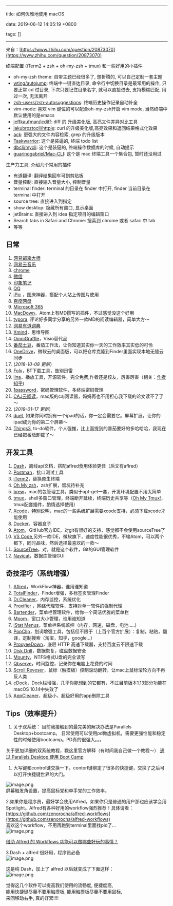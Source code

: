 
---

title: 如何优雅地使用 macOS

date: 2019-06-12 14:05:19 +0800

tags: []

---
来自：[https://www.zhihu.com/question/20873070](https://www.zhihu.com/question/20873070)

终端配置 (iTerm2 + zsh + oh-my-zsh + tmux) 和一些好用的小插件

- oh-my-zsh theme: 自带主题已经很多了, 想折腾的, 可以自己定制一套主题
- [wting/autojump](https://link.zhihu.com/?target=https%3A//github.com/wting/autojump):  终端中一键直达目录, 命令行中切换目录是最常用的操作, 只要正常 cd 过目录, 下次只要记住目录名字, 就可以直接进去, 支持模糊匹配, 用过一次, 无法离开
- [zsh-users/zsh-autosuggestions](https://link.zhihu.com/?target=https%3A//github.com/zsh-users/zsh-autosuggestions): 终端历史操作记录自动补全
- vim-mode: 喜欢 vim 键位的可以配合oh-my-zsh开启 vim mode, 当然终端中默认使用的是emacs
- [jeffkaufman/icdiff](https://link.zhihu.com/?target=https%3A//github.com/jeffkaufman/icdiff):  diff 的 升级美化版, 高亮文件差异对比工具
- [jakubroztocil/httpie](https://link.zhihu.com/?target=https%3A//github.com/jakubroztocil/httpie/): curl 的升级美化版,高亮效果和返回结果格式化效果
- [ack](https://link.zhihu.com/?target=https%3A//beyondgrep.com/):  更强大的文件内容检索, grep 的升级版本
- [Taskwarrior](https://link.zhihu.com/?target=https%3A//taskwarrior.org/): 这个是装逼的, 终端 todo list
- [dbcli/mycli](https://link.zhihu.com/?target=https%3A//github.com/dbcli/mycli): 这个是装逼的, 终端操作数据库的时候, 自动提示
- [guarinogabriel/Mac-CLI](https://link.zhihu.com/?target=https%3A//github.com/guarinogabriel/Mac-CLI): 这个是 mac 终端工具一个集合包, 暂时还没用过

生产力工具<Alfred>, 介绍几个常用的插件

- 有道翻译: 翻译结果回车可到剪贴板
- 音量控制: 直接输入音量大小, 控制音量
- terminal finder: terminal 的目录在 finder 中打开, finder 当前目录在 terminal 中打开
- source tree: 直接进入到指定
- show desktop: 隐藏所有窗口, 显示桌面
- jetBrains: 直接进入到 idea 指定项目的编辑窗口
- Search tabs in Safari and Chrome: 搜索到 chrome 或者 safari 中 tab
- 等等

<a name="6KklE"></a>
## 日常

1. [网易邮箱大师](https://link.zhihu.com/?target=https%3A//mail.163.com/dashi/)
1. [网易云音乐](https://link.zhihu.com/?target=https%3A//music.163.com/%23/download)
1. [chrome](https://link.zhihu.com/?target=https%3A//www.google.com/chrome/)
1. [微信](https://link.zhihu.com/?target=https%3A//weixin.qq.com/)
1. [印象笔记](https://link.zhihu.com/?target=https%3A//www.yinxiang.com/download/)
1. [QQ](https://link.zhihu.com/?target=http%3A//im.qq.com/macqq/)
1. [iPic](https://link.zhihu.com/?target=https%3A//toolinbox.net/iPic/) ，图床神器，搭配个人站上传图片使用
1. [百度网盘](https://link.zhihu.com/?target=https%3A//pan.baidu.com/download%23pan)
1. [Microsoft 365](https://link.zhihu.com/?target=https%3A//www.microsoft.com/en-us/microsoft-365)
1. [MacDown](https://link.zhihu.com/?target=https%3A//macdown.uranusjr.com/)，Atom上有MD撰写的插件，不过感觉没这个好用
1. [typora](https://link.zhihu.com/?target=https%3A//.io/), 评论好多同学分享的另外一款MD的阅读编辑器，简单大方～
1. [网易有道词典](https://link.zhihu.com/?target=http%3A//www.youdao.com/)
1. [Xmind](https://link.zhihu.com/?target=https%3A//www.xmind.cn/)，思维导图
1. [OmniGraffle](https://link.zhihu.com/?target=https%3A//www.omnigroup.com/omnigraffle/)，Visio替代品
1. [番茄土豆](https://link.zhihu.com/?target=https%3A//pomotodo.com/%23apps)，番茄工作法，让你知道其实你一天的工作效率其实低的可怜
1. [OneDrive](https://link.zhihu.com/?target=https%3A//onedrive.live.com/about/zh-hk/download/)，微软云的桌面版，可以把仓库克隆到Finder里面实现本地无缝云同步
1. (*2018-10-08 更新*）
1. [Folx](https://link.zhihu.com/?target=https%3A//mac.eltima.com/cn/download-manager.html)，BT下载工具，告别迅雷
1. [iina](https://link.zhihu.com/?target=https%3A//lhc70000.github.io/iina/)，播放工具，开源软件，完全免费,作者还是校友，厉害厉害（相关：[作者知乎](https://www.zhihu.com/people/hchen-li/answers))
1. [1password](https://link.zhihu.com/?target=https%3A//1password.com/tour/)，密码管理软件，多终端密码管理
1. [CAJ云阅读](https://link.zhihu.com/?target=https%3A//itunes.apple.com/us/app/caj%25E4%25BA%2591%25E9%2598%2585%25E8%25AF%25BB/id1121965993%3Fmt%3D12)，mac版的caj阅读器，妈妈再也不用担心我下载的论文读不了了～
1. (*2019-01-17 更新*）
1. [duet](https://link.zhihu.com/?target=https%3A//www.duetdisplay.com/cn/), 如果你同时拥有一个ipad的话，你一定会需要它。屏幕扩展，让你的ipad成为你的第二个屏幕～
1. [Things3](https://link.zhihu.com/?target=https%3A//culturedcode.com/things/), to-do软件，个人强推，比上面提到的番茄要好的多哈哈哈，我现在已经把番茄卸载了～

<a name="H6wV3"></a>
## 开发工具

1. [Dash](https://link.zhihu.com/?target=https%3A//kapeli.com/dash)，离线api文档，搭配aflred食用体验更佳（后文有aflred）
1. [Postman](https://link.zhihu.com/?target=https%3A//www.getpostman.com/)，接口测试工具
1. [iTerm2](https://link.zhihu.com/?target=https%3A//www.iterm2.com/)，替换原生终端
1. [Oh My zsh](https://link.zhihu.com/?target=https%3A//github.com/robbyrussell/oh-my-zsh)，zsh扩展，留坑待补充
1. [brew](https://link.zhihu.com/?target=https%3A//brew.sh/)，mac的包管理工具，类似于apt-get一套，开发环境配置不用太简单
1. [tmux](https://link.zhihu.com/?target=https%3A//github.com/tmux/tmux)，shell多窗口管理，终端断开延续，终端历史共享等（[Oh My Tmux!](https://link.zhihu.com/?target=https%3A//github.com/gpakosz/.tmux)，tmux配套插件，酌情选择使用）
1. [Xcode](https://link.zhihu.com/?target=https%3A//developer.apple.com/xcode/)，特别说明，mac的一些系统扩展需要xcode支持，必须下载xcode才能使用
1. [Docker](https://link.zhihu.com/?target=https%3A//www.docker.com/products/docker-desktop)，容器盒子
1. [Atom](https://link.zhihu.com/?target=https%3A//atom.io/)，GitHub官方IDE，对git有很好的支持，感觉都不会使用sourceTree了
1. [VS Code](https://link.zhihu.com/?target=https%3A//code.visualstudio.com/),另外一款IDE，微软旗下，速度性能很优秀，不输Atom，可以两个都下，同时品味，然后选择最喜欢的一款～
1. [SourceTree](https://link.zhihu.com/?target=https%3A//www.sourcetreeapp.com/)，对，就是这个软件，Git的GUI管理软件
1. [Navicat](https://link.zhihu.com/?target=https%3A//www.navicat.com/en/)，数据库管理GUI


<a name="txQJF"></a>
## 奇技淫巧（系统增强）

1. [Aflred](https://link.zhihu.com/?target=https%3A//www.alfredapp.com/)，WorkFlow神器，谁用谁知道
1. [TotalFinder](https://link.zhihu.com/?target=https%3A//totalfinder.binaryage.com/)，Finder增强，多标签页管理Finder
1. [Dr.Cleaner](https://link.zhihu.com/?target=https%3A//www.drcleaner.com/)，内存监控，系统优化
1. [Proxifier](https://link.zhihu.com/?target=https%3A//www.proxifier.com/) ，网络代理软件，支持对单一软件的强制代理
1. [Bartender](https://link.zhihu.com/?target=https%3A//www.macbartender.com/)，菜单栏管理软件，给你一个简洁优雅的菜单栏
1. [Moom](https://link.zhihu.com/?target=https%3A//manytricks.com/moom/)，窗口大小管理，谁用谁知道
1. [iStat Menus](https://link.zhihu.com/?target=https%3A//bjango.com/mac/istatmenus/)，菜单栏系统监控（内存，网速，磁盘，电池.....)
1. [PopClip](https://link.zhihu.com/?target=https%3A//pilotmoon.com/popclip/)，划词增强工具，包括但不限于（上百个官方扩展）：复制，粘贴，翻译，定制搜索（淘宝，知乎，google...）
1. [ProxyeeDown](https://link.zhihu.com/?target=https%3A//github.com/proxyee-down-org/proxyee-down)，底层 HTTP 高速下载器，支持百度云不限速下载
1. [Disk Drill](https://link.zhihu.com/?target=https%3A//www.cleverfiles.com/cn/)，数据恢复，磁盘数据安全
1. [Mounty](https://link.zhihu.com/?target=https%3A//mounty.app/)，NTFS格式U盘的完全读写
1. [Qbserve](https://link.zhihu.com/?target=https%3A//qotoqot.com/qbserve/)，时间监控，记录你在电脑上花费的时间
1. [Scroll Reveser](https://link.zhihu.com/?target=https%3A//pilotmoon.com/scrollreverser/)，鼠标（触摸板）控制滚动翻转，让mac上鼠标滚轮方向不再反人类
1. [cDock](https://link.zhihu.com/?target=https%3A//sourceforge.net/projects/cdock/)，Dock栏增强，几乎你能想到的它都有，不过目前版本1.13部分功能在macOS 10.14中失效了
1. [AppCleaner](https://link.zhihu.com/?target=https%3A//freemacsoft.net/appcleaner/)，超级小，超级好用的app删除工具

<a name="2ZDqt"></a>
## Tips（效率提升）

1. 关于双系统： 目前我接触到的最完美的解决办法是Parallels Desktop+bootcamp。 日常使用可以使用pd做虚拟机，需要更强性能和稳定性的时候使用bootcamp。PD真的很强大。。。<br />

关于更加详细的双系统教程，戳这里官方解释（有时间我自己做一个教程～）   [通过 Parallels Desktop 使用 Boot Camp](https://link.zhihu.com/?target=http%3A//download.parallels.com/desktop/v12/docs/zh_CN/Parallels%2520Desktop%2520User%27s%2520Guide/32733.htm)

1. 大写键和control键交换一下。contorl键绑定了很多的快捷键，交换了之后可以打开快捷键世界的大门。

![image.png](https://cdn.nlark.com/yuque/0/2019/png/263301/1560319870432-37882a59-ea33-4331-9367-fd9db4c0f3d2.png#align=left&display=inline&height=519&name=image.png&originHeight=519&originWidth=664&size=103438&status=done&width=664)<br />屏幕触发角设置，提高鼠标党和单手党的工作效率。

2.如果你是程序员，最好学会使用Alfred，如果你只是普通的用户那也应该学会用Spotlight。Alfred有各种好用的workflow强烈推荐！具体请看：[https://github.com/zenorocha/alfred-workflows](https://github.com/zenorocha/alfred-workflows)<br />喜欢这个workflow，不用再跑到terminal里面找pid了...<br />![image.png](https://cdn.nlark.com/yuque/0/2019/png/263301/1560320218093-c1ab6fa9-209f-49ab-8bd3-dfbda8c07e10.png#align=left&display=inline&height=89&name=image.png&originHeight=177&originWidth=611&size=72038&status=done&width=305.5)

[借助 Alfred 的 Workflows 功能可以做哪些好玩的事情？](https://www.zhihu.com/question/20656680)

3.Dash + alfred 很好用，程序员必备<br />![image.png](https://cdn.nlark.com/yuque/0/2019/png/263301/1560320328726-ed939ec7-6fdc-499b-bb84-4197b8118b1b.png#align=left&display=inline&height=261&name=image.png&originHeight=522&originWidth=720&size=420428&status=done&width=360)


这是纯 Dash，加上了 alfred 以后就变成了下面这样：<br />![image.png](https://cdn.nlark.com/yuque/0/2019/png/263301/1560320347074-bf304a63-83ad-4cf8-8c84-48e26e8de750.png#align=left&display=inline&height=221&name=image.png&originHeight=442&originWidth=597&size=170649&status=done&width=298.5)

觉得这几个软件可以提高我们使用的流畅度, 便捷度高,<br />能用快捷键尽量不要用触摸板, 能用触摸板尽量不要用鼠标,<br />来回移动右手, 真的好累!!!!

